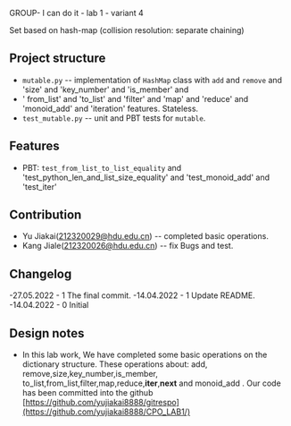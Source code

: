 GROUP- I can do it - lab 1 - variant 4

Set based on hash-map (collision resolution: separate chaining)

## Project structure

- `mutable.py` -- implementation of `HashMap` class with `add` and `remove` and 'size' and 'key_number' and 'is_member' and
-  ' from_list' and 'to_list' and 'filter' and 'map' and 'reduce' and 'monoid_add' and 'iteration' features.
   Stateless.
- `test_mutable.py` -- unit and PBT tests for `mutable`.

## Features

- PBT: `test_from_list_to_list_equality` and 'test_python_len_and_list_size_equality' and 'test_monoid_add' and 'test_iter'

## Contribution

- Yu Jiakai(212320029@hdu.edu.cn) -- completed  basic operations.
- Kang Jiale(212320026@hdu.edu.cn) -- fix Bugs and test.

## Changelog

-27.05.2022 - 1
        The final commit. 
-14.04.2022 - 1
        Update README. 
-14.04.2022 - 0
        Initial

## Design notes

-   In this lab work, We have completed some basic operations on the dictionary structure.
    These operations about: add, remove,size,key_number,is_member, to_list,from_list,filter,map,reduce,__iter__,__next__ and monoid_add .
    Our code has been committed into the github [https://github.com/yujiakai8888/gitrespo](https://github.com/yujiakai8888/CPO_LAB1/)

